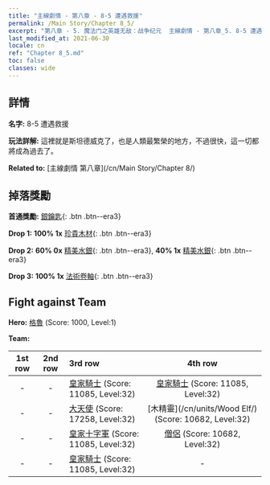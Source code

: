```yaml
---
title: "主線劇情 - 第八章 - 8-5 遭遇救援"
permalink: /Main Story/Chapter 8_5/
excerpt: "第八章 - 5. 魔法门之英雄无敌：战争纪元  主線劇情 - 第八章_5. 8-5 遭遇救援"
last_modified_at: 2021-06-30
locale: cn
ref: "Chapter 8_5.md"
toc: false
classes: wide
---
```


## 詳情

 **名字:** 8-5 遭遇救援

 **玩法詳解:** 這裡就是斯坦德威克了，也是人類最繁榮的地方，不過很快，這一切都將成為過去了。

 **Related to:** [主線劇情 第八章](/cn/Main Story/Chapter 8/)

## 掉落獎勵

 **首通獎勵:** [銀鑰匙](/cn/Items/con_693/){: .btn .btn--era3}

 **Drop 1:** **100% 1x** [珍貴木材](/cn/Items/mat_27/){: .btn .btn--era3}

 **Drop 2:** **60% 0x** [精美水銀](/cn/Items/mat_21/){: .btn .btn--era3}, **40% 1x** [精美水銀](/cn/Items/mat_21/){: .btn .btn--era3}

 **Drop 3:** **100% 1x** [法術卷軸](/cn/Items/con_694/){: .btn .btn--era3}


## Fight against Team
 **Hero:** [格魯](/cn/heroes/Gelu/) (Score: 1000, Level:1)

 **Team:**


  | 1st row | 2nd row | 3rd row | 4th row |
  |:----:|:----:|:----|:----:|
  | - | - | [皇家騎士](/cn/units/Cavalier/) (Score: 11085, Level:32)  | [皇家騎士](/cn/units/Cavalier/) (Score: 11085, Level:32)  |
  | - | - | [大天使](/cn/units/Angel/) (Score: 17258, Level:32)  | [木精靈](/cn/units/Wood Elf/) (Score: 10682, Level:32)  |
  | - | - | [皇家十字軍](/cn/units/Swordsman/) (Score: 11085, Level:32)  | [僧侶](/cn/units/Monk/) (Score: 10682, Level:32)  |
  | - | - | [皇家騎士](/cn/units/Cavalier/) (Score: 11085, Level:32)  | - |


